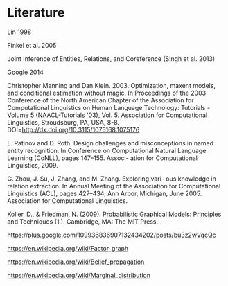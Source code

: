 # Literature

Lin 1998

Finkel et al. 2005

Joint Inference of Entities, Relations, and Coreference
(Singh et al. 2013)

Google 2014

Christopher Manning and Dan Klein. 2003. Optimization, maxent models, and conditional estimation without magic. In Proceedings of the 2003 Conference of the North American Chapter of the Association for Computational Linguistics on Human Language Technology: Tutorials - Volume 5 (NAACL-Tutorials '03), Vol. 5. Association for Computational Linguistics, Stroudsburg, PA, USA, 8-8. DOI=http://dx.doi.org/10.3115/1075168.1075176 

L. Ratinov and D. Roth. Design challenges and misconceptions
in named entity recognition. In Conference on Computational
Natural Language Learning (CoNLL), pages 147–155. Associ-
ation for Computational Linguistics, 2009.

G. Zhou, J. Su, J. Zhang, and M. Zhang. Exploring vari-
ous knowledge in relation extraction. In Annual Meeting of
the Association for Computational Linguistics (ACL), pages
427–434, Ann Arbor, Michigan, June 2005. Association for
Computational Linguistics.

Koller, D., & Friedman, N. (2009). Probabilistic Graphical Models: Principles and Techniques (1.). Cambridge, MA: The MIT Press.


https://plus.google.com/109936836907132434202/posts/bu3z2wVqcQc

https://en.wikipedia.org/wiki/Factor_graph

https://en.wikipedia.org/wiki/Belief_propagation

https://en.wikipedia.org/wiki/Marginal_distribution

